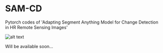 # SAM-CD
Pytorch codes of 'Adapting Segment Anything Model for Change Detection in HR Remote Sensing Images'

![alt text](https://github.com/ggsDing/SAM-CD/blob/main/flowchart.png)

Will be available soon...
